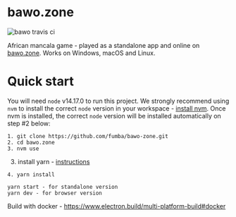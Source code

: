 # bawo.zone

![bawo travis ci](https://travis-ci.com/fumba/bawo.zone.svg?branch=main)

African mancala game - played as a standalone app and online on [bawo.zone](https://www.bawo.zone). Works on Windows, macOS and Linux.  

# Quick start

You will need `node` v14.17.0 to run this project. We strongly recommend using `nvm` to install the correct `node` version in your workspace - [install nvm](https://github.com/nvm-sh/nvm/blob/master/README.md). Once nvm is installed, the correct `node` version will be installed automatically on step #2 below:

```
1. git clone https://github.com/fumba/bawo-zone.git
2. cd bawo.zone
3. nvm use
```
3. install yarn  - [instructions](https://classic.yarnpkg.com/en/docs/install)
```
4. yarn install

yarn start - for standalone version
yarn dev - for browser version
```

Build with docker - https://www.electron.build/multi-platform-build#docker
